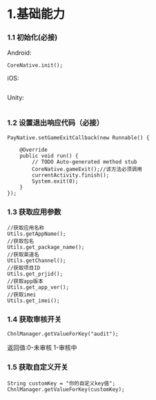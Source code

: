 # 1.基础能力

### 1.1 初始化\(必接\)

Android:

```text
CoreNative.init();
```

iOS:

```text

```

Unity:

```text

```

### 1.2 设置退出响应代码（必接）

```text
PayNative.setGameExitCallback(new Runnable() {

    @Override
    public void run() {
        // TODO Auto-generated method stub
        CoreNative.gameExit();//该方法必须调用
        currentActivity.finish();
        System.exit(0);
    }
});
```

### 1.3 获取应用参数

```text
//获取应用名称
Utils.getAppName();
//获取包名
Utils.get_package_name();
//获取渠道名
Utils.getChannel();
//获取项目ID
Utils.get_prjid();
//获取app版本
Utils.get_app_ver();
//获取imei
Utils.get_imei();
```

### 1.4 获取审核开关

```text
ChnlManager.getValueForKey("audit");
```

返回值:0-未审核 1-审核中

### 1.5 获取自定义开关

```text
String customKey = "你的自定义key值";
ChnlManager.getValueForKey(customKey);
```

